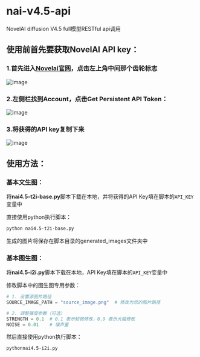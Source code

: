# nai-v4.5-api
NovelAI diffusion V4.5 full模型RESTful api调用
## 使用前首先要获取NovelAI API key：
### 1.首先进入[Novelai官网](https://novelai.net/stories)，点击左上角中间那个齿轮标志
![image](https://github.com/user-attachments/assets/7593250e-977b-4c29-b9f2-5c2a2211edd0)
### 2.左侧栏找到Account，点击Get Persistent API Token：
![image](https://github.com/user-attachments/assets/616d75e0-e769-4214-ab09-7e723997257c)
### 3.将获得的API key复制下来
![image](https://github.com/user-attachments/assets/84e4670c-f682-48fe-a190-7124da80de71)
## 使用方法：
### 基本文生图：
将**nai4.5-t2i-base.py**脚本下载在本地，并将获得的API Key填在脚本的```API_KEY```变量中

直接使用python执行脚本：
```bash
python nai4.5-t2i-base.py
```

生成的图片将保存在脚本目录的generated_images文件夹中

### 基本图生图：
将**nai4.5-i2i.py**脚本下载在本地，API Key填在脚本的```API_KEY```变量中

修改脚本中的图生图专用参数：
   ```python
   # 1. 设置源图片路径
   SOURCE_IMAGE_PATH = "source_image.png"  # 修改为您的图片路径
   
   # 2. 调整强度参数（可选）
   STRENGTH = 0.1  # 0.1 表示轻微修改，0.9 表示大幅修改
   NOISE = 0.01    # 噪声量
   ```

然后直接使用python执行脚本：
```bash
pythonnai4.5-i2i.py
```
